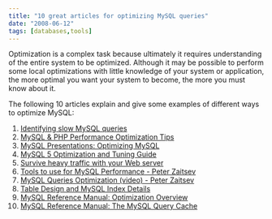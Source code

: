 ```yaml
---
title: "10 great articles for optimizing MySQL queries"
date: "2008-06-12"
tags: [databases,tools]
---
```


Optimization is a complex task because ultimately it requires understanding of the entire system to be optimized. Although it may be possible to perform some local optimizations with little knowledge of your system or application, the more optimal you want your system to become, the more you must know about it.

The following 10 articles explain and give some examples of different ways to optimize MySQL:[](http://www.cpanelconfig.com/optimize-a-cpanel-server/identifying-slow-mysql-queries/)

1. [Identifying slow MySQL queries](http://www.cpanelconfig.com/optimize-a-cpanel-server/identifying-slow-mysql-queries/)
2. [MySQL & PHP Performance Optimization Tips](http://www.ajohnstone.com/archives/mysql-php-performance-optimization-tips/)
3. [MySQL Presentations: Optimizing MySQL](http://dev.mysql.com/tech-resources/presentations/presentation-oscon2000-20000719/index.html)
4. [MySQL 5 Optimization and Tuning Guide](http://mysqldatabaseadministration.blogspot.com/2005/11/mysql-5-optimization-and-tuning-guide.html)
5. [Survive heavy traffic with your Web server](http://kevin.vanzonneveld.net/techblog/article/survive_heavy_traffic_with_your_webserver/)
6. [Tools to use for MySQL Performance - Peter Zaitsev](http://www.mysqlperformanceblog.com/tools/)
7. [MySQL Queries Optimization (video) - Peter Zaitsev](http://www.softdevtube.com/?p=86)
8. [Table Design and MySQL Index Details](http://hackmysql.com/case2)
9. [MySQL Reference Manual: Optimization Overview](http://dev.mysql.com/doc/refman/5.0/en/optimize-overview.html)
10. [MySQL Reference Manual: The MySQL Query Cache](http://dev.mysql.com/doc/refman/5.0/en/query-cache.html)
